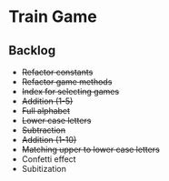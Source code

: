 # Train Game

## Backlog

* ~~Refactor constants~~
* ~~Refactor game methods~~
* ~~Index for selecting games~~
* ~~Addition (1-5)~~
* ~~Full alphabet~~
* ~~Lower case letters~~
* ~~Subtraction~~
* ~~Addition (1-10)~~
* ~~Matching upper to lower case letters~~
* Confetti effect
* Subitization
